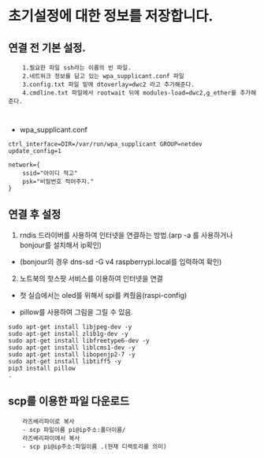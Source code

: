 # 초기설정에 대한 정보를 저장합니다.


## 연결 전 기본 설정.
```
    1.필요한 파일 ssh라는 이름의 빈 파일.
    2.네트워크 정보를 담고 있는 wpa_supplicant.conf 파일
    3.config.txt 파일 밑에 dtoverlay=dwc2 라고 추가해준다.
    4.cmdline.txt 파일에서 rootwait 뒤에 modules-load=dwc2,g_ether를 추가해준다.
    
    
```
- wpa_supplicant.conf
```
ctrl_interface=DIR=/var/run/wpa_supplicant GROUP=netdev update_config=1

network={
	ssid="아이디 적고"
	psk="비밀번호 적어주자."
}
```

## 연결 후 설정

1. rndis 드라이버를 사용하여 인터넷을 연결하는 방법.(arp -a 를 사용하거나 bonjour를 설치해서 ip확인)
- (bonjour의 경우 dns-sd -G v4 raspberrypi.local를 입력하여 확인)
2. 노트북의 핫스팟 서비스를 이용하여 인터넷을 연결
- 첫 실습에서는 oled를 위해서 spi를 켜줬음(raspi-config)


- pillow를 사용하여 그림을 그릴 수 있음.
```
sudo apt-get install libjpeg-dev -y
sudo apt-get install zlib1g-dev -y
sudo apt-get install libfreetype6-dev -y
sudo apt-get install liblcms1-dev -y
sudo apt-get install libopenjp2-7 -y
sudo apt-get install libtiff5 -y 
pip3 install pillow 
. 
```

## scp를 이용한 파일 다운로드
```
    라즈베리파이로 복사
    - scp 파일이름 pi@ip주소:폴더이름/
    라즈베리파이에서 복사
    - scp pi@ip주소:파일이름 .(현재 디렉토리를 의미)

```